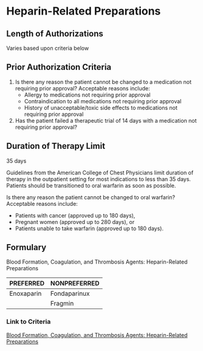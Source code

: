 # Heparin-Related Preparations

## Length of Authorizations

Varies based upon criteria below

## Prior Authorization Criteria

1.  Is there any reason the patient cannot be changed to a medication not requiring prior approval? Acceptable reasons include:
    -   Allergy to medications not requiring prior approval
    -   Contraindication to all medications not requiring prior approval
    -   History of unacceptable/toxic side effects to medications not requiring prior approval
2.  Has the patient failed a therapeutic trial of 14 days with a medication not requiring prior approval?

## Duration of Therapy Limit

35 days

Guidelines from the American College of Chest Physicians limit duration of therapy in the outpatient setting for most indications to less than 35 days. Patients should be transitioned to oral warfarin as soon as possible.

Is there any reason the patient cannot be changed to oral warfarin? Acceptable reasons include:

-   Patients with cancer (approved up to 180 days),
-   Pregnant women (approved up to 280 days), or
-   Patients unable to take warfarin (approved up to 180 days).

## Formulary

Blood Formation, Coagulation, and Thrombosis Agents: Heparin-Related Preparations

| PREFERRED  | NONPREFERRED |
|------------|--------------|
| Enoxaparin | Fondaparinux |
|            | Fragmin      |

### Link to Criteria

[Blood Formation, Coagulation, and Thrombosis Agents: Heparin-Related Preparations](https://pharmacy.medicaid.ohio.gov/sites/default/files/20220415_UPDL_Criteria_FINAL_.pdf#page=12)
